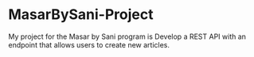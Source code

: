 # MasarBySani-Project
My project for the Masar by Sani program is Develop a REST API with an endpoint that allows users to create new articles.
